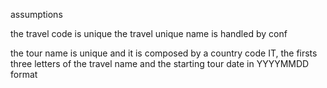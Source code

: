 assumptions

the travel code is unique
the travel unique name is handled by conf

the tour name is unique and it is composed by a country code IT, the firsts three letters of the travel name and the starting tour date in YYYYMMDD format

